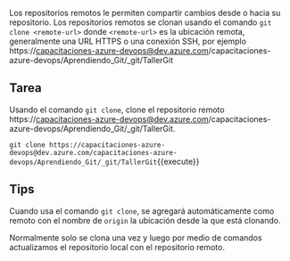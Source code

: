 Los repositorios remotos le permiten compartir cambios desde o hacia su repositorio. Los repositorios remotos se clonan usando el comando `git clone <remote-url>` donde `<remote-url>` es la ubicación remota, generalmente una URL HTTPS o una conexión SSH, por ejemplo https://capacitaciones-azure-devops@dev.azure.com/capacitaciones-azure-devops/Aprendiendo_Git/_git/TallerGit  

## Tarea

Usando el comando `git clone`, clone el repositorio remoto https://capacitaciones-azure-devops@dev.azure.com/capacitaciones-azure-devops/Aprendiendo_Git/_git/TallerGit.

`git clone https://capacitaciones-azure-devops@dev.azure.com/capacitaciones-azure-devops/Aprendiendo_Git/_git/TallerGit`{{execute}}

## Tips

Cuando usa el comando `git clone`, se agregará automáticamente como remoto con el nombre de `origin` la ubicación desde la que está clonando.

Normalmente solo se clona una vez y luego por medio de comandos actualizamos el repositorio local con el repositorio remoto.